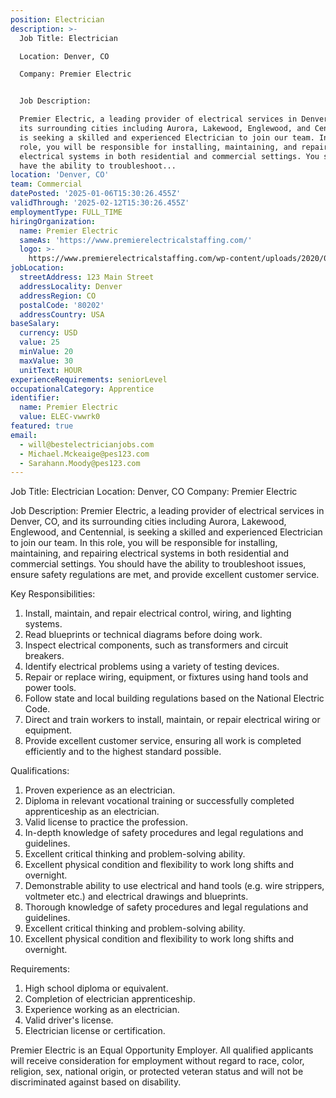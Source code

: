 ```yaml
---
position: Electrician
description: >-
  Job Title: Electrician

  Location: Denver, CO

  Company: Premier Electric


  Job Description:

  Premier Electric, a leading provider of electrical services in Denver, CO, and
  its surrounding cities including Aurora, Lakewood, Englewood, and Centennial,
  is seeking a skilled and experienced Electrician to join our team. In this
  role, you will be responsible for installing, maintaining, and repairing
  electrical systems in both residential and commercial settings. You should
  have the ability to troubleshoot...
location: 'Denver, CO'
team: Commercial
datePosted: '2025-01-06T15:30:26.455Z'
validThrough: '2025-02-12T15:30:26.455Z'
employmentType: FULL_TIME
hiringOrganization:
  name: Premier Electric
  sameAs: 'https://www.premierelectricalstaffing.com/'
  logo: >-
    https://www.premierelectricalstaffing.com/wp-content/uploads/2020/05/Premier-Electrical-Staffing-logo.png
jobLocation:
  streetAddress: 123 Main Street
  addressLocality: Denver
  addressRegion: CO
  postalCode: '80202'
  addressCountry: USA
baseSalary:
  currency: USD
  value: 25
  minValue: 20
  maxValue: 30
  unitText: HOUR
experienceRequirements: seniorLevel
occupationalCategory: Apprentice
identifier:
  name: Premier Electric
  value: ELEC-vwwrk0
featured: true
email:
  - will@bestelectricianjobs.com
  - Michael.Mckeaige@pes123.com
  - Sarahann.Moody@pes123.com
---
```




Job Title: Electrician
Location: Denver, CO
Company: Premier Electric

Job Description:
Premier Electric, a leading provider of electrical services in Denver, CO, and its surrounding cities including Aurora, Lakewood, Englewood, and Centennial, is seeking a skilled and experienced Electrician to join our team. In this role, you will be responsible for installing, maintaining, and repairing electrical systems in both residential and commercial settings. You should have the ability to troubleshoot issues, ensure safety regulations are met, and provide excellent customer service.

Key Responsibilities:

1. Install, maintain, and repair electrical control, wiring, and lighting systems.
2. Read blueprints or technical diagrams before doing work.
3. Inspect electrical components, such as transformers and circuit breakers.
4. Identify electrical problems using a variety of testing devices.
5. Repair or replace wiring, equipment, or fixtures using hand tools and power tools.
6. Follow state and local building regulations based on the National Electric Code.
7. Direct and train workers to install, maintain, or repair electrical wiring or equipment.
8. Provide excellent customer service, ensuring all work is completed efficiently and to the highest standard possible.

Qualifications:

1. Proven experience as an electrician.
2. Diploma in relevant vocational training or successfully completed apprenticeship as an electrician.
3. Valid license to practice the profession.
4. In-depth knowledge of safety procedures and legal regulations and guidelines.
5. Excellent critical thinking and problem-solving ability.
6. Excellent physical condition and flexibility to work long shifts and overnight.
7. Demonstrable ability to use electrical and hand tools (e.g. wire strippers, voltmeter etc.) and electrical drawings and blueprints.
8. Thorough knowledge of safety procedures and legal regulations and guidelines.
9. Excellent critical thinking and problem-solving ability.
10. Excellent physical condition and flexibility to work long shifts and overnight.

Requirements:

1. High school diploma or equivalent.
2. Completion of electrician apprenticeship.
3. Experience working as an electrician.
4. Valid driver's license.
5. Electrician license or certification.

Premier Electric is an Equal Opportunity Employer. All qualified applicants will receive consideration for employment without regard to race, color, religion, sex, national origin, or protected veteran status and will not be discriminated against based on disability.

